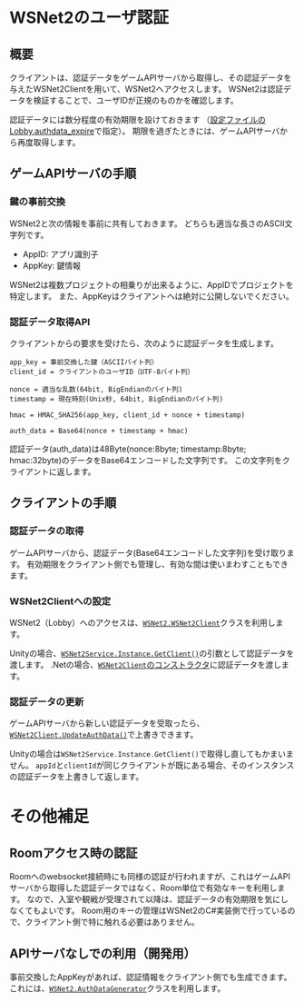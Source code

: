 # WSNet2のユーザ認証

## 概要

クライアントは、認証データをゲームAPIサーバから取得し、その認証データを与えたWSNet2Clientを用いて、WSNet2へアクセスします。
WSNet2は認証データを検証することで、ユーザIDが正規のものかを確認します。

認証データには数分程度の有効期限を設けておきます
（[設定ファイルのLobby.authdata_expire](server_setup.md#ファイル内容)で指定）。
期限を過ぎたときには、ゲームAPIサーバから再度取得します。

## ゲームAPIサーバの手順

### 鍵の事前交換

WSNet2と次の情報を事前に共有しておきます。
どちらも適当な長さのASCII文字列です。

* AppID: アプリ識別子
* AppKey: 鍵情報

WSNet2は複数プロジェクトの相乗りが出来るように、AppIDでプロジェクトを特定します。
また、AppKeyはクライアントへは絶対に公開しないでください。

### 認証データ取得API

クライアントからの要求を受けたら、次のように認証データを生成します。

```
app_key = 事前交換した鍵（ASCIIバイト列）
client_id = クライアントのユーザID（UTF-8バイト列）

nonce = 適当な乱数(64bit, BigEndianのバイト列)
timestamp = 現在時刻(Unix秒, 64bit, BigEndianのバイト列)

hmac = HMAC_SHA256(app_key, client_id + nonce + timestamp)

auth_data = Base64(nonce + timestamp + hmac)
```

認証データ(auth_data)は48Byte(nonce:8byte; timestamp:8byte; hmac:32byte)のデータをBase64エンコードした文字列です。
この文字列をクライアントに返します。

## クライアントの手順

### 認証データの取得

ゲームAPIサーバから、認証データ(Base64エンコードした文字列)を受け取ります。
有効期限をクライアント側でも管理し、有効な間は使いまわすこともできます。

### WSNet2Clientへの設定

WSNet2（Lobby）へのアクセスは、[`WSNet2.WSNet2Client`](../wsnet2-unity/Assets/WSNet2/Scripts/Core/WSNet2Client.cs)クラスを利用します。

Unityの場合、[`WSNet2Service.Instance.GetClient()`](../wsnet2-unity/Assets/WSNet2/Scripts/WSNet2Service.cs#L42-L53)の引数として認証データを渡します。
.Netの場合、[`WSNet2Client`のコンストラクタ](../wsnet2-unity/Assets/WSNet2/Scripts/Core/WSNet2Client.cs#L26-L34)に認証データを渡します。

### 認証データの更新

ゲームAPIサーバから新しい認証データを受取ったら、[`WSNet2Client.UpdateAuthData()`](../wsnet2-unity/Assets/WSNet2/Scripts/Core/WSNet2Client.cs#L53-L60)で上書きできます。

Unityの場合は`WSNet2Service.Instance.GetClient()`で取得し直してもかまいません。
`appId`と`clientId`が同じクライアントが既にある場合、そのインスタンスの認証データを上書きして返します。

# その他補足

## Roomアクセス時の認証

Roomへのwebsocket接続時にも同様の認証が行われますが、これはゲームAPIサーバから取得した認証データではなく、Room単位で有効なキーを利用します。
なので、入室や観戦が受理されて以降は、認証データの有効期限を気にしなくてもよいです。
Room用のキーの管理はWSNet2のC#実装側で行っているので、クライアント側で特に触れる必要はありません。

## APIサーバなしでの利用（開発用）

事前交換したAppKeyがあれば、認証情報をクライアント側でも生成できます。
これには、[`WSNet2.AuthDataGenerator`](../wsnet2-unity/Assets/WSNet2/Scripts/Core/AuthDataGenerator.cs)クラスを利用します。
